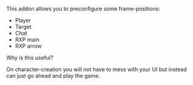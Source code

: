 This addon allows you to preconfigure some frame-positions:

- Player
- Target
- Chat
- RXP main
- RXP arrow

Why is this useful?

On character-creation you will not have to mess with your UI but instead can just go ahead and play the game.